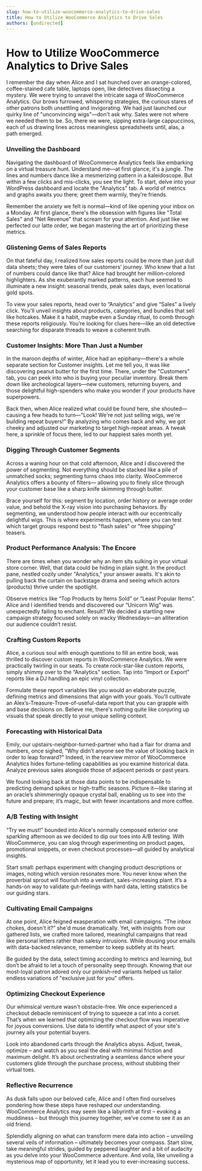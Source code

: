 ```yaml
---
slug: how-to-utilize-woocommerce-analytics-to-drive-sales
title: How to Utilize WooCommerce Analytics to Drive Sales
authors: [undirected]
---
```



# How to Utilize WooCommerce Analytics to Drive Sales

I remember the day when Alice and I sat hunched over an orange-colored, coffee-stained cafe table, laptops open, like detectives dissecting a mystery. We were trying to unravel the intricate saga of WooCommerce Analytics. Our brows furrowed, whispering strategies, the curious stares of other patrons both unsettling and invigorating. We had just launched our quirky line of "unconvincing wigs"—don't ask why. Sales were not where we needed them to be. So, there we were, sipping extra-large cappuccinos, each of us drawing lines across meaningless spreadsheets until, alas, a path emerged.

### Unveiling the Dashboard

Navigating the dashboard of WooCommerce Analytics feels like embarking on a virtual treasure hunt. Understand me—at first glance, it's a jungle. The lines and numbers dance like a mesmerizing pattern in a kaleidoscope. But within a few clicks and mis-clicks, you see the light. To start, delve into your WordPress dashboard and locate the "Analytics" tab. A world of metrics and graphs awaits you there; greet them warmly, they're friends.

Remember the anxiety we felt is normal—kind of like opening your inbox on a Monday. At first glance, there's the obsession with figures like "Total Sales" and "Net Revenue" that scream for your attention. And just like we perfected our latte order, we began mastering the art of prioritizing these metrics.

### Glistening Gems of Sales Reports

On that fateful day, I realized how sales reports could be more than just dull data sheets; they were tales of our customers’ journey. Who knew that a list of numbers could dance like that? Alice had brought her million-colored highlighters. As she exuberantly marked patterns, each hue seemed to illuminate a new insight: seasonal trends, peak sales days, even locational gold spots. 

To view your sales reports, head over to “Analytics” and give “Sales” a lively click. You'll unveil insights about products, categories, and bundles that sell like hotcakes. Make it a habit, maybe even a Sunday ritual, to comb through these reports religiously. You’re looking for clues here—like an old detective searching for disparate threads to weave a coherent truth.

### Customer Insights: More Than Just a Number

In the maroon depths of winter, Alice had an epiphany—there's a whole separate section for Customer insights. Let me tell you, it was like discovering peanut butter for the first time. There, under the "Customers" tab, you can peek into who is buying your peculiar inventory. Break them down like archeological layers—new customers, returning buyers, and those delightful high-spenders who make you wonder if your products have superpowers.

Back then, when Alice realized what could be found here, she shouted—causing a few heads to turn—"Look! We're not just selling wigs, we're building repeat buyers!” By analyzing who comes back and why, we got cheeky and adjusted our marketing to target high-repeat areas. A tweak here, a sprinkle of focus there, led to our happiest sales month yet.

### Digging Through Customer Segments

Across a waning hour on that cold afternoon, Alice and I discovered the power of segmenting. Not everything should be stacked like a pile of unmatched socks; segmenting turns chaos into clarity. WooCommerce Analytics offers a bounty of filters— allowing you to finely slice through your customer base like a sharp knife skimming through butter. 

Brace yourself for this: segment by location, order history or average order value, and behold the X-ray vision into purchasing behaviors. By segmenting, we understood how people interact with our eccentrically delightful wigs. This is where experiments happen, where you can test which target groups respond best to "flash sales" or "free shipping" teasers.

### Product Performance Analysis: The Encore

There are times when you wonder why an item sits sulking in your virtual store corner. Well, that data could be hiding in plain sight. In the product pane, nestled cozily under "Analytics," your answer awaits. It's akin to pulling back the curtain on backstage drama and seeing which actors (products) thrive under the spotlight. 

Observe metrics like “Top Products by Items Sold” or “Least Popular Items”. Alice and I identified trends and discovered our “Unicorn Wig” was unexpectedly failing to enchant. Result? We decided a startling new campaign strategy focused solely on wacky Wednesdays—an alliteration our audience couldn’t resist.

### Crafting Custom Reports

Alice, a curious soul with enough questions to fill an entire book, was thrilled to discover custom reports in WooCommerce Analytics. We were practically twirling in our seats. To create rock-star-like custom reports, simply shimmy over to the “Analytics” section. Tap into “Import or Export” reports like a DJ handling an epic vinyl collection.

Formulate these report variables like you would an elaborate puzzle, defining metrics and dimensions that align with your goals. You'll cultivate an Alex’s-Treasure-Trove-of-useful-data report that you can grapple with and base decisions on. Believe me, there's nothing quite like conjuring up visuals that speak directly to your unique selling context.

### Forecasting with Historical Data

Emily, our upstairs-neighbor-turned-partner who had a flair for drama and numbers, once sighed, "Why didn’t anyone see the value of looking back in order to leap forward?" Indeed, in the rearview mirror of WooCommerce Analytics hides fortune-telling capabilities as you examine historical data. Analyze previous sales alongside those of adjacent periods or past years.

We found looking back at those data points to be indispensable to predicting demand spikes or high-traffic seasons. Picture it—like staring at an oracle’s shimmeringly opaque crystal ball, enabling us to see into the future and prepare; it’s magic, but with fewer incantations and more coffee.

### A/B Testing with Insight

“Try we must!” bounded into Alice's normally composed exterior one sparkling afternoon as we decided to dip our toes into A/B testing. With WooCommerce, you can slog through experimenting on product pages, promotional snippets, or even checkout processes—all guided by analytical insights. 

Start small: perhaps experiment with changing product descriptions or images, noting which version resonates more. You never know when the proverbial sprout will flourish into a verdant, sales-increasing plant. It’s a hands-on way to validate gut-feelings with hard data, letting statistics be our guiding stars. 

### Cultivating Email Campaigns

At one point, Alice feigned exasperation with email campaigns. “The inbox chokes, doesn't it?” she'd muse dramatically. Yet, with insights from our gathered lists, we crafted more tailored, meaningful campaigns that read like personal letters rather than salesy intrusions. While dousing your emails with data-backed relevance, remember to keep subtlety at its heart.

Be guided by the data, select timing according to metrics and learning, but don’t be afraid to let a touch of personality seep through. Knowing that our most-loyal patron adored only our pinkish-red variants helped us tailor endless variations of "exclusive just for you" offers.

### Optimizing Checkout Experience

Our whimsical venture wasn't obstacle-free. We once experienced a checkout debacle reminiscent of trying to squeeze a cat into a corset. That’s when we learned that optimizing the checkout flow was imperative for joyous conversions. Use data to identify what aspect of your site's journey ails your potential buyers. 

Look into abandoned carts through the Analytics abyss. Adjust, tweak, optimize – and watch as you seal the deal with minimal friction and maximum delight. It’s about orchestrating a seamless dance where your customers glide through the purchase process, without stubbing their virtual toes.

### Reflective Recurrence 

As dusk falls upon our beloved cafe, Alice and I often find ourselves pondering how these steps have reshaped our understanding. WooCommerce Analytics may seem like a labyrinth at first – evoking a muddiness – but through this journey together, we’ve come to see it as an old friend.

Splendidly aligning on what can transform mere data into action – unveiling several veils of information – ultimately becomes your compass. Start slow, take meaningful strides, guided by peppered laughter and a bit of audacity as you delve into your WooCommerce adventure. And voila, like unveiling a mysterious map of opportunity, let it lead you to ever-increasing success.